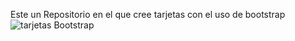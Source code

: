 Este un Repositorio en el que cree tarjetas con el uso de bootstrap
![tarjetas Bootstrap]([./images/tarjetas.png](https://github.com/BrianLazcano/Tarjetas-en-bootstrap/blob/main/images/Tarjetas.png))
